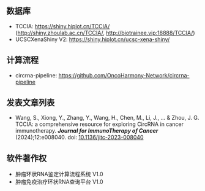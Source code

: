 ## 数据库

- TCCIA: <https://shiny.hiplot.cn/TCCIA/> (<http://shiny.zhoulab.ac.cn/TCCIA/>, <http://biotrainee.vip:18888/TCCIA/>)
- UCSCXenaShiny V2: <https://shiny.hiplot.cn/ucsc-xena-shiny/>

## 计算流程

- circrna-pipeline: <https://github.com/OncoHarmony-Network/circrna-pipeline>

## 发表文章列表

- Wang, S., Xiong, Y., Zhang, Y., Wang, H., Chen, M., Li, J., ... & Zhou, J. G. TCCIA: a comprehensive resource for exploring CircRNA in cancer immunotherapy. _**Journal for ImmunoTherapy of Cancer**_ (2024);12:e008040. doi: [10.1136/jitc-2023-008040](https://jitc.bmj.com/content/12/1/e008040)


## 软件著作权

- 肿瘤环状RNA鉴定计算流程系统 V1.0
- 肿瘤免疫治疗环状RNA查询平台 V1.0